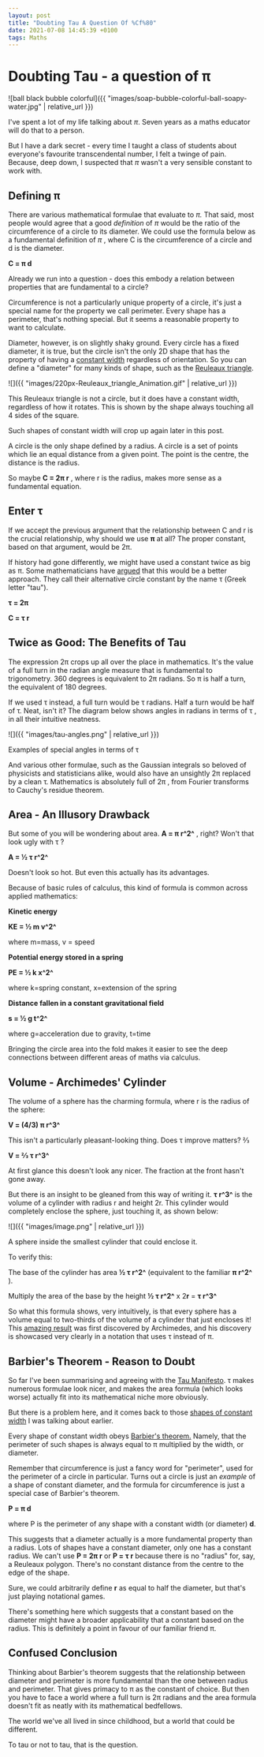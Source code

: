 ```yaml
---
layout: post
title: "Doubting Tau A Question Of %Cf%80"
date: 2021-07-08 14:45:39 +0100
tags: Maths
---
```


# Doubting Tau - a question of π

![ball black bubble colorful]({{ "images/soap-bubble-colorful-ball-soapy-water.jpg" | relative_url }})

I've spent a lot of my life talking about _π_. Seven years as a maths educator will do that to a person.

But I have a dark secret - every time I taught a class of students about everyone's favourite transcendental number, I felt a twinge of pain. Because, deep down, I suspected that _π_ wasn't a very sensible constant to work with.

Defining π
----------

There are various mathematical formulae that evaluate to _π._ That said, most people would agree that a good _definition_ of _π_ would be the ratio of the circumference of a circle to its diameter. We could use the formula below as a fundamental definition of _π_ , where C is the circumference of a circle and d is the diameter.

**C = π d**

Already we run into a question - does this embody a relation between properties that are fundamental to a circle?

Circumference is not a particularly unique property of a circle, it's just a special name for the property we call perimeter. Every shape has a perimeter, that's nothing special. But it seems a reasonable property to want to calculate.

Diameter, however, is on slightly shaky ground. Every circle has a fixed diameter, it is true, but the circle isn't the only 2D shape that has the property of having a [constant width](https://en.wikipedia.org/wiki/Curve_of_constant_width) regardless of orientation. So you can define a "diameter" for many kinds of shape, such as the [Reuleaux triangle](https://en.wikipedia.org/wiki/Reuleaux_triangle).

![]({{ "images/220px-Reuleaux_triangle_Animation.gif" | relative_url }})

This Reuleaux triangle is not a circle, but it does have a constant width, regardless of how it rotates. This is shown by the shape always touching all 4 sides of the square.

Such shapes of constant width will crop up again later in this post.

A circle is the only shape defined by a radius. A circle is a set of points which lie an equal distance from a given point. The point is the centre, the distance is the radius.

So maybe **C = 2π r** , where r is the radius, makes more sense as a fundamental equation.

Enter τ
-------

If we accept the previous argument that the relationship between C and r is the crucial relationship, why should we use **π** at all? The proper constant, based on that argument, would be 2π.

If history had gone differently, we might have used a constant twice as big as π. Some mathematicians have [argued](https://tauday.com/tau-manifesto) that this would be a better approach. They call their alternative circle constant by the name τ (Greek letter "tau").

**τ = 2π**

**C = τ r**

Twice as Good: The Benefits of Tau
----------------------------------

The expression 2π crops up all over the place in mathematics. It's the value of a full turn in the radian angle measure that is fundamental to trigonometry. 360 degrees is equivalent to 2π radians. So π is half a turn, the equivalent of 180 degrees.

If we used τ instead, a full turn would be τ radians. Half a turn would be half of τ. Neat, isn't it? The diagram below shows angles in radians in terms of τ , in all their intuitive neatness.

![]({{ "images/tau-angles.png" | relative_url }})

Examples of special angles in terms of τ

And various other formulae, such as the Gaussian integrals so beloved of physicists and statisticians alike, would also have an unsightly 2π replaced by a clean τ. Mathematics is absolutely full of 2π , from Fourier transforms to Cauchy's residue theorem.

Area - An Illusory Drawback
---------------------------

But some of you will be wondering about area. **A = π r^2^** , right? Won't that look ugly with τ ?

**A = ½ τ r^2^**

Doesn't look so hot. But even this actually has its advantages.

Because of basic rules of calculus, this kind of formula is common across applied mathematics:

**Kinetic energy**

**KE = ½ m v^2^**

where m=mass, v = speed

**Potential energy stored in a spring**

**PE = ½ k x^2^**

where k=spring constant, x=extension of the spring

**Distance fallen in a constant gravitational field**

**s = ½ g t^2^**

where g=acceleration due to gravity, t=time

Bringing the circle area into the fold makes it easier to see the deep connections between different areas of maths via calculus.

Volume - Archimedes' Cylinder
-----------------------------

The volume of a sphere has the charming formula, where r is the radius of the sphere:

**V = (4/3) π r^3^**

This isn't a particularly pleasant-looking thing. Does τ improve matters? 2⁄3

**V = 2⁄3 τ r^3^**

At first glance this doesn't look any nicer. The fraction at the front hasn't gone away.

But there is an insight to be gleaned from this way of writing it. **τ r^3^** is the volume of a cylinder with radius r and height 2r. This cylinder would completely enclose the sphere, just touching it, as shown below:

![]({{ "images/image.png" | relative_url }})

A sphere inside the smallest cylinder that could enclose it.

To verify this:

The base of the cylinder has area **½ τ r^2^** (equivalent to the familiar **π r^2^** ).

Multiply the area of the base by the height **½ τ r^2^** x 2**r** = **τ r^3^**

So what this formula shows, very intuitively, is that every sphere has a volume equal to two-thirds of the volume of a cylinder that just encloses it! This [amazing result](https://www.datagenetics.com/blog/july32014/index.html) was first discovered by Archimedes, and his discovery is showcased very clearly in a notation that uses τ instead of π.

Barbier's Theorem - Reason to Doubt
-----------------------------------

So far I've been summarising and agreeing with the [Tau Manifesto](https://tauday.com/tau-manifesto). τ makes numerous formulae look nicer, and makes the area formula (which looks worse) actually fit into its mathematical niche more obviously.

But there is a problem here, and it comes back to those [shapes of constant width](https://en.wikipedia.org/wiki/Curve_of_constant_width) I was talking about earlier.

Every shape of constant width obeys [Barbier's theorem.](https://en.wikipedia.org/wiki/Barbier%27s_theorem) Namely, that the perimeter of such shapes is always equal to π multiplied by the width, or diameter.

Remember that circumference is just a fancy word for "perimeter", used for the perimeter of a circle in particular. Turns out a circle is just an _example_ of a shape of constant diameter, and the formula for circumference is just a special case of Barbier's theorem.

**P = π d**

where P is the perimeter of any shape with a constant width (or diameter) **d**.

This suggests that a diameter actually is a more fundamental property than a radius. Lots of shapes have a constant diameter, only one has a constant radius. We can't use **P = 2π r** or **P = τ r** because there is no "radius" for, say, a Reuleaux polygon. There's no constant distance from the centre to the edge of the shape.

Sure, we could arbitrarily define **r** as equal to half the diameter, but that's just playing notational games.

There's something here which suggests that a constant based on the diameter might have a broader applicability that a constant based on the radius. This is definitely a point in favour of our familiar friend π.

Confused Conclusion
-------------------

Thinking about Barbier's theorem suggests that the relationship between diameter and perimeter is more fundamental than the one between radius and perimeter. That gives primacy to π as the constant of choice. But then you have to face a world where a full turn is 2π radians and the area formula doesn't fit as neatly with its mathematical bedfellows.

The world we've all lived in since childhood, but a world that could be different.

To tau or not to tau, that is the question.